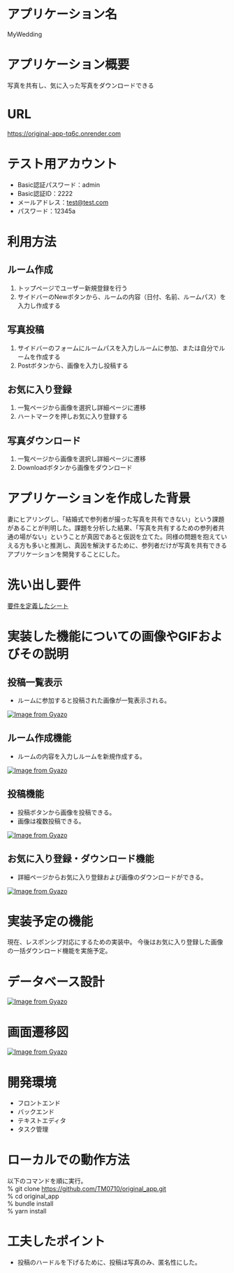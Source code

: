 # アプリケーション名
MyWedding

# アプリケーション概要
写真を共有し、気に入った写真をダウンロードできる

# URL
https://original-app-tq6c.onrender.com

# テスト用アカウント
- Basic認証パスワード：admin
- Basic認証ID：2222
- メールアドレス：test@test.com
- パスワード：12345a

# 利用方法
## ルーム作成
1. トップページでユーザー新規登録を行う
2. サイドバーのNewボタンから、ルームの内容（日付、名前、ルームパス）を入力し作成する
## 写真投稿
1. サイドバーのフォームにルームパスを入力しルームに参加、または自分でルームを作成する
2. Postボタンから、画像を入力し投稿する
## お気に入り登録
 1. 一覧ページから画像を選択し詳細ページに遷移
 2. ハートマークを押しお気に入り登録する
## 写真ダウンロード
 1. 一覧ページから画像を選択し詳細ページに遷移
 2. Downloadボタンから画像をダウンロード

# アプリケーションを作成した背景
妻にヒアリングし、「結婚式で参列者が撮った写真を共有できない」という課題があることが判明した。課題を分析した結果、「写真を共有するための参列者共通の場がない」ということが真因であると仮説を立てた。同様の問題を抱えていえる方も多いと推測し、真因を解決するために、参列者だけが写真を共有できるアプリケーションを開発することにした。

# 洗い出し要件
[要件を定義したシート](https://docs.google.com/spreadsheets/d/1nS95MlNuByA_dbfTBppADF_hLU6pTOrbvHlERQ9gWho/edit#gid=982722306)

# 実装した機能についての画像やGIFおよびその説明
## 投稿一覧表示
- ルームに参加すると投稿された画像が一覧表示される。

[![Image from Gyazo](https://i.gyazo.com/5d1d33c2b06626a43dfd5924cb2c7c91.jpg)](https://gyazo.com/5d1d33c2b06626a43dfd5924cb2c7c91)

## ルーム作成機能
- ルームの内容を入力しルームを新規作成する。

[![Image from Gyazo](https://i.gyazo.com/31b0b9fe17f02c169133e31aad613194.png)](https://gyazo.com/31b0b9fe17f02c169133e31aad613194)

## 投稿機能
- 投稿ボタンから画像を投稿できる。
- 画像は複数投稿できる。

[![Image from Gyazo](https://i.gyazo.com/c226626ecae3d7fffab13a8e3442718c.gif)](https://gyazo.com/c226626ecae3d7fffab13a8e3442718c)

## お気に入り登録・ダウンロード機能
- 詳細ページからお気に入り登録および画像のダウンロードができる。

[![Image from Gyazo](https://i.gyazo.com/2ee095ec2d3eea94746aa12522533864.gif)](https://gyazo.com/2ee095ec2d3eea94746aa12522533864)

# 実装予定の機能
現在、レスポンシブ対応にするための実装中。
今後はお気に入り登録した画像の一括ダウンロード機能を実施予定。

# データベース設計
[![Image from Gyazo](https://i.gyazo.com/1d3cf576e01465dceccf4927f5097681.png)](https://gyazo.com/1d3cf576e01465dceccf4927f5097681)

# 画面遷移図
[![Image from Gyazo](https://i.gyazo.com/b8ffaf1e887bb2c6e3e6ab93da240f76.png)](https://gyazo.com/b8ffaf1e887bb2c6e3e6ab93da240f76)

# 開発環境
- フロントエンド
- バックエンド
- テキストエディタ
- タスク管理

# ローカルでの動作方法
以下のコマンドを順に実行。  
% git clone https://github.com/TM0710/original_app.git  
% cd original_app  
% bundle install  
% yarn install

# 工夫したポイント
- 投稿のハードルを下げるために、投稿は写真のみ、匿名性にした。
<!-- # テーブル設計

## users テーブル

| Column             | Type   | Options     |
| ------------------ | ------ | ----------- |
| name               | string | null: false |
| email              | string | null: false |
| encrypted_password | string | null: false |

### Association

- has_many :posts
- has_many :rooms, through: :user_rooms
- has_many :favorites

## rooms テーブル

| Column    | Type    | Options     |
| --------- | ------- | ----------- |
| name      | string  | null: false |
| room_path | string  | null: false |
| host_id   | integer | null: false |

### Association

- has_many :user, through: :user_rooms

## room_users テーブル

| Column | Type       | Options                        |
| ------ | ---------- | ------------------------------ |
| user   | references | null: false, foreign_key: true |
| room   | references | null: false, foreign_key: true |

### Association

- belongs_to :room
- belongs_to :user


## posts テーブル

| Colum      | Type       | Options                        |
| ---------- | ---------- | ------------------------------ |
| user       | references | null: false, foreign_key: true |
| room       | references | null: false, foreign_key: true |

### Association

- belongs_to :user
- belongs_to :room
- has_many :favorites

## favorites テーブル

| Column | Type       | Options                        |
| ------ | ---------- | ------------------------------ |
| post   | references | null: false, foreign_key: true |
| user   | references | null: false, foreign_key: true |

### Association

- belongs_to :post
- belongs_to :user -->